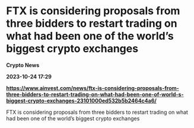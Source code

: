 # FTX is considering proposals from three bidders to restart trading on what had been one of the world’s biggest crypto exchanges
**Crypto News**

**2023-10-24 17:29**

**https://www.ainvest.com/news/ftx-is-considering-proposals-from-three-bidders-to-restart-trading-on-what-had-been-one-of-world-s-biggest-crypto-exchanges-23101000ed532b5b2464c4a6/**

FTX is considering proposals from three bidders to restart trading on what had been one of the world’s biggest crypto exchanges